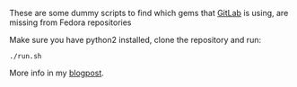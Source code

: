 These are some dummy scripts to find which gems that [GitLab][gitlab] is using, 
are missing from Fedora repositories

Make sure you have python2 installed, clone the repository and run:

	./run.sh

More info in my [blogpost][].

[blogpost]: http://axilleas.github.io/en/blog/2013/bringing-gitlab-in-fedora
[gitlab]: https://github.com/gitlabhq/gitlabhq
